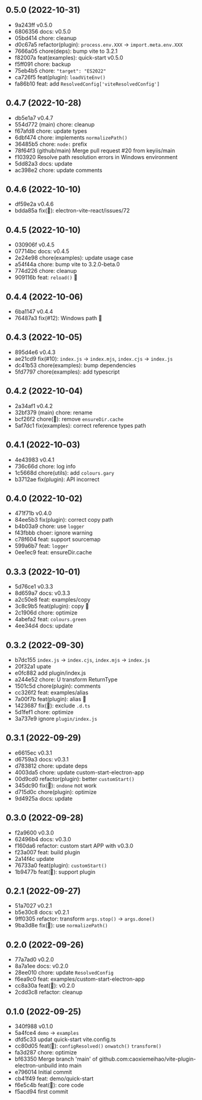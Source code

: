 ## 0.5.0 (2022-10-31)

- 9a243ff v0.5.0
- 6806356 docs: v0.5.0
- 05bd414 chore: cleanup
- d0c67a5 refactor(plugin): `process.env.XXX` -> `import.meta.env.XXX`
- 7666a05 chore(deps): bump vite to 3.2.1
- f82007a feat(examples): quick-start v0.5.0
- f5ff091 chore: backup
- 75eb4b5 chore: `"target": "ES2022"`
- ca726f5 feat(plugin): `loadViteEnv()`
- fa86b10 feat: add `ResolvedConfig['viteResolvedConfig']`

## 0.4.7 (2022-10-28)

- db5e1a7 v0.4.7
- 554d772 (main) chore: cleanup
- f67afd8 chore: update types
- 6dbf474 chore: implements `normalizePath()`
- 36485b5 chore: `node:` prefix
- 78f64f3 (github/main) Merge pull request #20 from keyiis/main
- f103920 Resolve path resolution errors in Windows environment
- 5dd82a3 docs: update
- ac398e2 chore: update comments

## 0.4.6 (2022-10-10)

- df59e2a v0.4.6
- bdda85a fix(🐞): electron-vite-react/issues/72

## 0.4.5 (2022-10-10)

- 030906f v0.4.5
- 07714bc docs: v0.4.5
- 2e24e98 chore(examples): update usage case
- a54f44a chore: bump vite to 3.2.0-beta.0
- 774d226 chore: cleanup
- 909116b feat: `reload()` 🌱

## 0.4.4 (2022-10-06)

- 6ba1147 v0.4.4
- 76487a3 fix(#12): Windows path 🐞

## 0.4.3 (2022-10-05)

- 895d4e6 v0.4.3
- ae21cd9 fix(#10): `index.js` -> `index.mjs`, `index.cjs` -> `index.js`
- dc41b53 chore(examples): bump dependencies
- 5fd7797 chore(examples): add typescript

## 0.4.2 (2022-10-04)

- 2a34af1 v0.4.2
- 32bf379 (main) chore: rename
- bcf26f2 chore(🤔): remove `ensureDir.cache`
- 5af7dc1 fix(examples): correct reference types path

## 0.4.1 (2022-10-03)

- 4e43983 v0.4.1
- 736c66d chore: log info
- 1c5668d chore(utils): add `colours.gary`
- b3712ae fix(plugin): API incorrect

## 0.4.0 (2022-10-02)

- 471f71b v0.4.0
- 84ee5b3 fix(plugin): correct copy path
- b4b03a9 chore: use `logger`
- f43fbbb choer: ignore warning
- c78f604 feat: support sourcemap
- 599a6b7 feat: `logger`
- 0ee1ec9 feat: ensureDir.cache

## 0.3.3 (2022-10-01)

- 5d76ce1 v0.3.3
- 8d659a7 docs: v0.3.3
- a2c50e8 feat: examples/copy
- 3c8c9b5 feat(plugin): copy 🌱
- 2c1906d chore: optimize
- 4abefa2 feat: `colours.green`
- 4ee34d4 docs: update

## 0.3.2 (2022-09-30)

- b7dc155 `index.js` -> `index.cjs`, `index.mjs` -> `index.js`
- 20f32a1 upate
- e0fc882 add plugin/index.js
- a244e52 chore:  U transform ReturnType
- 1501c5d chore(plugin): comments
- cc326f2 feat: examples/alias
- 7a00f7b feat(plugin): alias 🌱
- 1423687 fix(🐞): exclude `.d.ts`
- 5d1fef1 chore: optimize
- 3a737e9 ignore `plugin/index.js`

## 0.3.1 (2022-09-29)

- e6615ec v0.3.1
- d6759a3 docs: v0.3.1
- d783812 chore: update deps
- 4003da5 chore: update custom-start-electron-app
- 00d9cd0 refactor(plugin): better `customStart()`
- 345dc90 fix(🐞): `ondone` not work
- d715d0c chore(plugin): optimize
- 9d4925a docs: update

## 0.3.0 (2022-09-28)

- f2a9600 v0.3.0
- 62496b4 docs: v0.3.0
- f160da6 refactor: custom start APP with v0.3.0
- f23a007 feat: build plugin
- 2a14f4c update
- 76733a0 feat(plugin): `customStart()`
- 1b9477b feat(🌱): support plugin

## 0.2.1 (2022-09-27)

- 51a7027 v0.2.1
- b5e30c8 docs: v0.2.1
- 9ff0305 refactor:  transform `args.stop()` -> `args.done()`
- 9ba3d8e fix(🐞): use `normalizePath()`

## 0.2.0 (2022-09-26)

- 77a7ad0 v0.2.0
- 8a7a1ee docs: v0.2.0
- 28ee010 chore: update `ResolvedConfig`
- f6ea9c0 feat: examples/custom-start-electron-app
- cc8a30a feat(🌱): v0.2.0
- 2cdd3c8 refactor: cleanup

## 0.1.0 (2022-09-25)

- 340f988 v0.1.0
- 5a4fce4 `demo` -> `examples`
- dfd5c33 updat quick-start vite.config.ts
- cc80d05 feat(🌱): `configResolved()` `onwatch()` `transform()`
- fa3d287 chore: optimize
- bf63350 Merge branch 'main' of github.com:caoxiemeihao/vite-plugin-electron-unbuild into main
- e796014 Initial commit
- cb41f49 feat: demo/quick-start
- f6e5c4b feat(🌱): core code
- f5acd94 first commit
